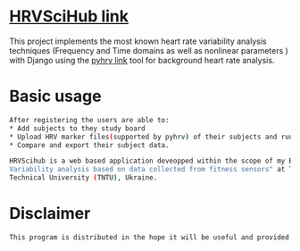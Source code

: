 # [HRVSciHub link](https://hrvscihub.herokuapp.com)

This project implements the most known heart rate variability analysis techniques (Frequency and Time domains as well as nonlinear parameters ) with Django using the [pyhrv link](https://github.com/PGomes92/pyhrv/blob/master/README.md) tool for background heart rate analysis.

# Basic usage
```bash
After registering the users are able to:
* Add subjects to they study board
* Upload HRV marker files(supported by pyhrv) of their subjects and run the analysis
* Compare and export their subject data.
```

```bash
HRVScihub is a web based application deveopped within the scope of my Bachelor thesis: "Heart Rate
Variability analysis based on data collected from fitness sensors" at The Ternopil National
Technical University (TNTU), Ukraine.
```

# Disclaimer
```bash
This program is distributed in the hope it will be useful and provided to you "as is", but WITHOUT ANY WARRANTY, without even the implied warranty of MERCHANTABILITY or FITNESS FOR A PARTICULAR PURPOSE. This program is NOT intended for medical diagnosis. We expressly disclaim any liability whatsoever for any direct, indirect, consequential, incidental or special damages, including, without limitation, lost revenues, lost profits, losses resulting from business interruption or loss of data, regardless of the form of action or legal theory under which the liability may be asserted, even if advised of the possibility of such damages.
```


